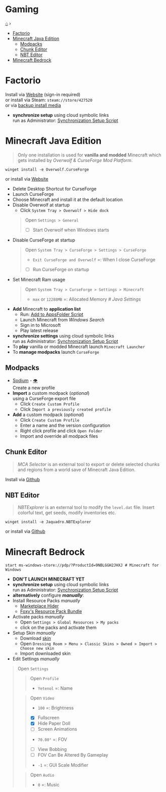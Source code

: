 <h1> Gaming </h1>

[⌂](../README.md) ›

- [Factorio](#factorio)
- [Minecraft Java Edition](#minecraft-java-edition)
  - [Modpacks](#modpacks)
  - [Chunk Editor](#chunk-editor)
  - [NBT Editor](#nbt-editor)
- [Minecraft Bedrock](#minecraft-bedrock)

# Factorio

Install via [Website](https://factorio.com/download) (sign-in required)  
or install via Steam: `steam://store/427520`  
or via [backup install media](https://1drv.ms/u/s!AiuslRJoLisdmc8ZYCvsmPYhmjYc4g?e=j7OnHZ)

- **synchronize setup** using cloud symbolic links  
  run as Administrator: [Synchronization Setup Script](Sync-Factorio.ps1)


# Minecraft Java Edition

> Only one installation is used for **vanilla and modded** Minecraft
> which gets installed by _Overwolf & CurseForge Mod Platform_.  
```
winget install -e Overwolf.CurseForge
```
or install via [Website](https://download.curseforge.com/)

- Delete Desktop Shortcut for CurseForge
- Launch CurseForge
- Choose Minecraft and install it at the default location
- Disable Overwolf at startup
  - Click `System Tray > Overwolf > Hide dock`
  > Open `Settings > General`
  >- [ ] Start Overwolf when Windows starts
- Disable CurseForge at startup
  > Open `System Tray > CurseForge > Settings > CurseForge`
  > - `Exit CurseForge and Overwolf` =: When I close CurseForge
  > - [ ] Run CurseForge on startup
- Set Minecraft Ram usage
  > Open `System Tray > CurseForge > Settings > Minecraft`
  > - `max` or `12288MB` =: Allocated Memory _# Java Settings_
- **Add** Minecraft to **application list**  
  - Run: [Add to AppsFolder Script](Link-MinecraftJava.ps1)
  - Launch Minecraft from _Windows Search_
  - Sign in to Microsoft
  - Play latest release
- **synchronize settings** using cloud symbolic links  
  run as Administrator: [Synchronization Setup Script](Sync-MinecraftJava.ps1)
-  To **play** vanilla or modded Minecraft launch `Minecraft Launcher`  
-  To **manage modpacks** launch `CurseForge`  

## Modpacks
- [Sodium](https://www.curseforge.com/minecraft/mc-mods/sodium/download?client=y) -
  [👁️](https://www.curseforge.com/minecraft/mc-mods/sodium)  
  Create a new profile
- **Import** a custom modpack (_optional_)  
  using a CurseForge export file
  - Click `Create Custom Profile`
  - Click `Import a previously created profile`
- **Add** a custom modpack (_optional_)  
  - Click `Create Custom Profile`
  - Enter a name and the version configuration
  - Right click profile and click `Open Folder`
  - Import and override all modpack files

## Chunk Editor
> _MCA Selector_ is an external tool to export or delete selected chunks and regions from a world save of Minecraft Java Edition.

Install via [Github](https://github.com/Querz/mcaselector/releases/latest)

## NBT Editor
> _NBTExplorer_ is an external tool to modify the `level.dat` file.
> Insert colorful text, get seeds, modify inventories etc.
```
winget install -e Jaquadro.NBTExplorer
```
or install via [Github](https://github.com/jaquadro/NBTExplorer/releases/latest)


# Minecraft Bedrock

```
start ms-windows-store://pdp/?ProductId=9NBLGGH2JHXJ # Minecraft for Windows
```
- **DON'T LAUNCH MINECRAFT YET**
- **synchronize setup** using cloud symbolic links  
  run as Administrator: [Synchronization Setup Script](Sync-MinecraftBedrock.ps1)
- **alternatively** configure **_manually_**:
- Install Resource Packs _manually_
    - [Marketplace Hider](https://mcpedl.com/marketplace-remover-resource-pack/)
    - [Foxy's Resource Pack Bundle](https://foxynotail.com/resource-packs/foxys-resource-pack/)
- Activate packs _manually_
  - Open `Settings > Global Resources > My packs`
  - click on the packs and activate them
- Setup Skin _manually_
  - Download [skin](https://minecraft.tools/download-skin/Yetenol)
  - Open `Dressing Room > Menu > Classic Skins > Owned > Import > Choose new skin`
  - Import downloaded skin
- Edit Settings _manually_  
> Open `Settings`
>> Open `Profile`
>> - `Yetenol` =: Name
>
>> Open `Video`
>> - `100` =: Brightness
>> - [x] Fullscreen
>> - [x] Hide Paper Doll
>> - [ ] Screen Animations
>> - `70.00°` =: FOV
>> - [ ] View Bobbing
>> - [ ] FOV Can Be Altered By Gameplay
>> - `-1` =: GUI Scale Modifier
>
>> Open `Audio`
>> - `0` =: Music